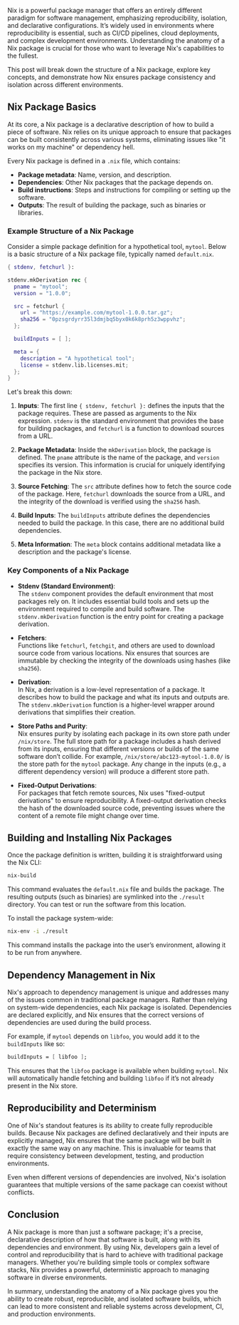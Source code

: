 Nix is a powerful package manager that offers an entirely different paradigm for software management, emphasizing reproducibility, isolation, and declarative configurations. It’s widely used in environments where reproducibility is essential, such as CI/CD pipelines, cloud deployments, and complex development environments. Understanding the anatomy of a Nix package is crucial for those who want to leverage Nix's capabilities to the fullest.

This post will break down the structure of a Nix package, explore key concepts, and demonstrate how Nix ensures package consistency and isolation across different environments.

## Nix Package Basics

At its core, a Nix package is a declarative description of how to build a piece of software. Nix relies on its unique approach to ensure that packages can be built consistently across various systems, eliminating issues like "it works on my machine" or dependency hell.

Every Nix package is defined in a `.nix` file, which contains:

- **Package metadata**: Name, version, and description.
- **Dependencies**: Other Nix packages that the package depends on.
- **Build instructions**: Steps and instructions for compiling or setting up the software.
- **Outputs**: The result of building the package, such as binaries or libraries.

### Example Structure of a Nix Package

Consider a simple package definition for a hypothetical tool, `mytool`. Below is a basic structure of a Nix package file, typically named `default.nix`.

```nix
{ stdenv, fetchurl }:

stdenv.mkDerivation rec {
  pname = "mytool";
  version = "1.0.0";

  src = fetchurl {
    url = "https://example.com/mytool-1.0.0.tar.gz";
    sha256 = "0pzsgrdyrr35l3dmjbq5byx0k6k8prh5z3wppvhz";
  };

  buildInputs = [ ];

  meta = {
    description = "A hypothetical tool";
    license = stdenv.lib.licenses.mit;
  };
}
```

Let's break this down:

1. **Inputs**: 
   The first line `{ stdenv, fetchurl }:` defines the inputs that the package requires. These are passed as arguments to the Nix expression. `stdenv` is the standard environment that provides the base for building packages, and `fetchurl` is a function to download sources from a URL.

2. **Package Metadata**:
   Inside the `mkDerivation` block, the package is defined. The `pname` attribute is the name of the package, and `version` specifies its version. This information is crucial for uniquely identifying the package in the Nix store.

3. **Source Fetching**:
   The `src` attribute defines how to fetch the source code of the package. Here, `fetchurl` downloads the source from a URL, and the integrity of the download is verified using the `sha256` hash.

4. **Build Inputs**:
   The `buildInputs` attribute defines the dependencies needed to build the package. In this case, there are no additional build dependencies.

5. **Meta Information**:
   The `meta` block contains additional metadata like a description and the package's license.

### Key Components of a Nix Package

- **Stdenv (Standard Environment)**:  
  The `stdenv` component provides the default environment that most packages rely on. It includes essential build tools and sets up the environment required to compile and build software. The `stdenv.mkDerivation` function is the entry point for creating a package derivation.

- **Fetchers**:  
  Functions like `fetchurl`, `fetchgit`, and others are used to download source code from various locations. Nix ensures that sources are immutable by checking the integrity of the downloads using hashes (like `sha256`).

- **Derivation**:  
  In Nix, a derivation is a low-level representation of a package. It describes how to build the package and what its inputs and outputs are. The `stdenv.mkDerivation` function is a higher-level wrapper around derivations that simplifies their creation.

- **Store Paths and Purity**:  
  Nix ensures purity by isolating each package in its own store path under `/nix/store`. The full store path for a package includes a hash derived from its inputs, ensuring that different versions or builds of the same software don’t collide. For example, `/nix/store/abc123-mytool-1.0.0/` is the store path for the `mytool` package. Any change in the inputs (e.g., a different dependency version) will produce a different store path.

- **Fixed-Output Derivations**:  
  For packages that fetch remote sources, Nix uses "fixed-output derivations" to ensure reproducibility. A fixed-output derivation checks the hash of the downloaded source code, preventing issues where the content of a remote file might change over time.

## Building and Installing Nix Packages

Once the package definition is written, building it is straightforward using the Nix CLI:

```bash
nix-build
```

This command evaluates the `default.nix` file and builds the package. The resulting outputs (such as binaries) are symlinked into the `./result` directory. You can test or run the software from this location.

To install the package system-wide:

```bash
nix-env -i ./result
```

This command installs the package into the user’s environment, allowing it to be run from anywhere.

## Dependency Management in Nix

Nix's approach to dependency management is unique and addresses many of the issues common in traditional package managers. Rather than relying on system-wide dependencies, each Nix package is isolated. Dependencies are declared explicitly, and Nix ensures that the correct versions of dependencies are used during the build process.

For example, if `mytool` depends on `libfoo`, you would add it to the `buildInputs` like so:

```nix
buildInputs = [ libfoo ];
```

This ensures that the `libfoo` package is available when building `mytool`. Nix will automatically handle fetching and building `libfoo` if it’s not already present in the Nix store.

## Reproducibility and Determinism

One of Nix's standout features is its ability to create fully reproducible builds. Because Nix packages are defined declaratively and their inputs are explicitly managed, Nix ensures that the same package will be built in exactly the same way on any machine. This is invaluable for teams that require consistency between development, testing, and production environments.

Even when different versions of dependencies are involved, Nix's isolation guarantees that multiple versions of the same package can coexist without conflicts.

## Conclusion

A Nix package is more than just a software package; it's a precise, declarative description of how that software is built, along with its dependencies and environment. By using Nix, developers gain a level of control and reproducibility that is hard to achieve with traditional package managers. Whether you're building simple tools or complex software stacks, Nix provides a powerful, deterministic approach to managing software in diverse environments.

In summary, understanding the anatomy of a Nix package gives you the ability to create robust, reproducible, and isolated software builds, which can lead to more consistent and reliable systems across development, CI, and production environments.
